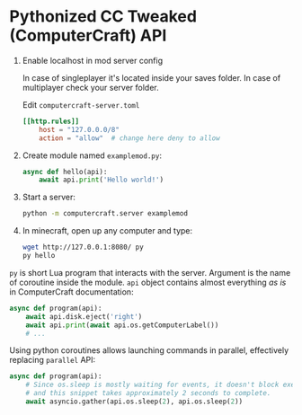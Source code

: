 # Pythonized CC Tweaked (ComputerCraft) API

1. Enable localhost in mod server config

    In case of singleplayer it's located inside your saves folder.
    In case of multiplayer check your server folder.

    Edit `computercraft-server.toml`

    ```toml
    [[http.rules]]
		host = "127.0.0.0/8"
		action = "allow"  # change here deny to allow
    ```

2. Create module named `examplemod.py`:

    ```python
    async def hello(api):
        await api.print('Hello world!')
    ```

3. Start a server:

    ```bash
    python -m computercraft.server examplemod
    ```

4. In minecraft, open up any computer and type:

    ```bash
    wget http://127.0.0.1:8080/ py
    py hello
    ```

`py` is short Lua program that interacts with the server.
Argument is the name of coroutine inside the module.
`api` object contains almost everything *as is* in ComputerCraft documentation:

```python
async def program(api):
    await api.disk.eject('right')
    await api.print(await api.os.getComputerLabel())
    # ...
```

Using python coroutines allows launching commands in parallel, effectively replacing `parallel` API:

```python
async def program(api):
    # Since os.sleep is mostly waiting for events, it doesn't block execution of parallel threads
    # and this snippet takes approximately 2 seconds to complete.
    await asyncio.gather(api.os.sleep(2), api.os.sleep(2))
```
